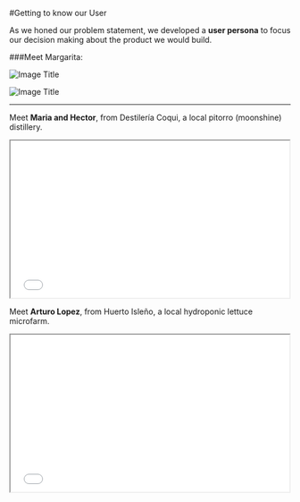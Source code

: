 #Getting to know our User


As we honed our problem statement, we developed a **user persona** to focus our decision making about the product we would build.


###Meet Margarita:


![Image Title]( http://cl.ly/image/1s0r422L3r2D/Personas%20-%20SME.001.jpg)

![Image Title]( http://cl.ly/image/3V3U0J0q1j1x/unnamed%20copy%203.png)

----

Meet **Maria and Hector**, from Destilería Coqui, a local pitorro (moonshine) distillery.

<iframe src="//player.vimeo.com/video/97998504" width="500" height="281" webkitallowfullscreen mozallowfullscreen allowfullscreen></iframe>

Meet **Arturo Lopez**, from Huerto Isleño, a local hydroponic lettuce microfarm.


<iframe src="//player.vimeo.com/video/98003994" width="500" height="281" webkitallowfullscreen mozallowfullscreen allowfullscreen></iframe>




